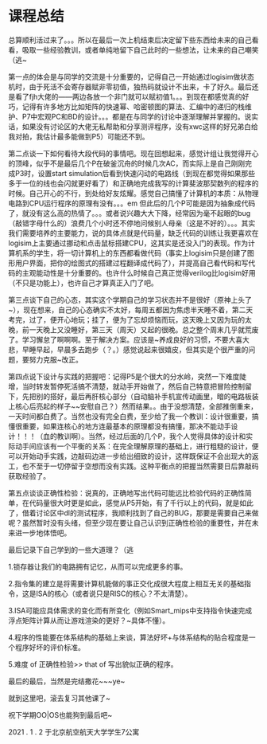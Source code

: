 # 课程总结



总算顺利活过来了。。。所以在最后一次上机结束后决定留下些东西给未来的自己看看，吸取一些经验教训，或者单纯地留下自己此时的一些想法，让未来的自己嘲笑（逃~

第一点的体会是与同学的交流是十分重要的，记得自己一开始通过logisim做状态机时，由于死活不会寄存器赋非零初值，独热码就设计不出来，卡了好久。最后还是看了fjh大佬的——两边各放一个非门就可以赋初值1。。。到现在都感觉真的好巧，记得有许多地方比如矩阵的快速幂、哈密顿图的算法、汇编中的递归的栈维护、P7中宏观PC和BD的设计。。。都是在与同学的讨论中逐渐理解并掌握的。说实话，如果没有讨论区的大佬无私帮助和分享测评程序，没有xwc这样的好兄弟白给我对拍，我估计最多能做到P5）可能还不到。



第二点谈一下如何看待大段代码的事情吧。现在回想起来，感觉计组让我觉得开心的顶峰，似乎不是最后几个P在破釜沉舟的时候几次AC，而实际上是自己刚刚完成P3时，设置start simulation后看到快速闪动的电路线（到现在都觉得如果那些多于一位的线也会闪就更好看了）和正确地完成我写的计算斐波那契数列的程序的时候。自己开心的不行，到处给好友炫耀。感觉自己搞懂了计算机的本质：从物理电路到CPU运行程序的原理有没有。。。em  但此后的几个P可能是因为抽象成代码了，就没有这么高的热情了。。。或者说兴趣大大下降，经常因为毫不起眼的bug（敲错字母什么的）浪费几个小时还不停地问候别人母亲（这是不好的）。。。其实我们需要培养的主要能力，说的具体点就是代码量，缺乏代码的训练让我更喜欢在logisim上主要通过挪动和点击鼠标搭建CPU，这其实是还没入门的表现。作为计算机系的学生，将一切计算机上的东西都看做代码（事实上logisim只是创建了图形用户界面，把你的绘图式的搭建过程翻译成代码了），并提高自己看代码和写代码的主观能动性是十分重要的。也许什么时候自己真正觉得verilog比logisim好用（不只是功能上），也许自己才算真正入门了吧。



第三点谈下自己的心态，其实这个学期自己的学习状态并不是很好（原神上头了~），现在想来，自己的心态确实不太好，每周五都因为焦虑半天睡不着，第二天考完，过了，便开心地玩；挂了，便为了忘却烦恼而玩，这天晚上又因为玩的太晚，前一天晚上又没睡好，第三天（周天）又起的很晚。总之整个周末几乎就荒废了。学习懈怠了啊啊啊。至于解决方案。应该是~养成良好的习惯，不要大喜大悲，早睡早起，早晨多去跑步（？。）感觉说起来很嬉皮，但其实是个很严重的问题，要努力克服~改正。



第四点说下设计与实践的把握吧：记得P5是个很大的分水岭，突然一下难度陡增，当时转发暂停死活搞不清楚，就动手开始做了，然后自己特意把冒险控制留下，先把别的搭好，最后再肝核心部分（自动脑补手机宣传动画里，暗的电路板装上核心后亮起的样子~~安慰自己？）然而结果。。由于没想清楚，全部推倒重来，一天时间都白费了。当然也没有完全白费，至少给了我一个教训：设计很重要，搞懂很重要，如果连核心的地方连最基本的原理都没有搞懂，那决不能动手设计！！！（血的教训啊）。当然，经过后面的几个P，我个人觉得具体的设计和实际动手间应该有一个平衡的关系：在完全理解原理的基础上，进行粗糙的设计，便可以开始动手实践，边敲码边进一步给出细致的设计，这样既保证不会出现大的返工，也不至于一切停留于空想而没有实践。这种平衡点的把握当然需要日后靠敲码获取经验了。



第五点谈谈正确性检验：说真的，正确地写出代码可能远比检验代码的正确性简单，在代码量很大时更是如此，感觉从P5开始，有了千行以上的代码，就是如此了，借着讨论区中dl的测试程序，我顺利找到了自己的BUG，那要是需要自己来做呢？虽然暂时没有头绪，但至少现在要让自己认识到正确性检验的重要性，并在未来进一步地体悟吧。



最后记录下自己学到的一些大道理？（逃

1.锁存器让我们的电路拥有记忆，从而可以完成更多的事。

2.指令集的建立是将需要计算机能做的事正交化成很大程度上相互无关的基础指令，这是ISA的核心（或者说只是RISC的核心？不太清楚）。

3.ISA可能应具体需求的变化而有所变化（例如Smart_mips中支持指令快速完成浮点矩阵计算从而让游戏渲染的更好？~具体不懂）。

4.程序的性能要在体系结构的基础上来谈，算法好坏+与体系结构的贴合程度是一个程序好坏的评价标准。

5.难度 of 正确性检验>> that of 写出貌似正确的程序。



最后的最后，当然是完结撒花~~~ye~





就到这里吧，滚去复习其他课了~

祝下学期OO|OS也能狗到最后吧~



2021 . 1 .  2  于北京航空航天大学学生7公寓



